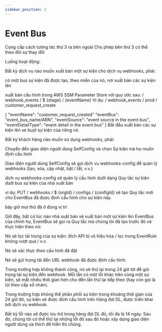 ```yaml
---
sidebar_position: 3
---
```

# Event Bus

Cung cấp cách tương tác thứ 3 ra bên ngoài
Cho phép bên thứ 3 có thể theo đõi sự thay đổi

Luồng hoạt động:

Bất kỳ dịch vụ nào muốn xuất bản một sự kiện cho dịch vụ webhooks, phải:

có một bus sự kiện đã được tạo, theo miền của nó, nơi xuất bản các sự kiện lên

xuất bản cấu hình trong AWS SSM Parameter Store với quy ước sau: / webhook_events / $ {stage} / {eventName}
Ví dụ: / webhook_events / prod / customer_request_create



{
  "eventName": "customer_request_created"
  "eventBus": "event_bus_name/ARN", 
  "eventSource": "event source in the event bus",
  "eventDetailType": "event detail in the event bus"
}
Bắt đầu xuất bản các sự kiện lên xe buýt sự kiện của riêng nó

Bất kỳ khách hàng nào muốn sử dụng webhooks, phải:

Chuyển đến giao diện người dùng SelfConfig và chọn Sự kiện mà họ muốn định cấu hình

Giao diện người dùng SelfConfig sẽ gọi dịch vụ webhooks-config để quản lý webhooks (tạo, xóa, cập nhật, bật / tắt, v.v.)

dịch vụ webhooks-config sẽ quản lý cấu hình dưới dạng Quy tắc sự kiện dưới bus sự kiện của nhà xuất bản

ví dụ: PUT / webhooks / $ {orgId} / configs / {configId} sẽ tạo Quy tắc mới cho EventBus đã được định cấu hình cho sự kiện này.

bây giờ mọi thứ đã ở đúng vị trí

Giờ đây, bất cứ lúc nào nhà xuất bản sẽ xuất bản một sự kiện lên EventBus của chính họ, EventBus sẽ gọi ra Quy tắc mà chúng tôi đã tạo trước đó và thực hiện theo nó:

Nó sẽ lọc tải trọng của sự kiện: đích API bị vô hiệu hóa / lọc trong EventRule không vượt qua / v.v.

Nó sẽ xác thực theo cấu hình đã đặt

Nó sẽ gửi trọng tải đến URL webhook đã được định cấu hình.

Trong trường hợp không thành công, nó sẽ thử lại trong 24 giờ tới để gửi trọng tải sự kiện đến webhook. Mỗi lần có một lỗi khác trên cùng một sự kiện, sẽ mất nhiều thời gian hơn cho đến lần thử lại tiếp theo (hay còn gọi là lùi theo cấp số nhân).

Trong trường hợp không thể phân phối sự kiện trong khoảng thời gian của 24 giờ đó, sự kiện sẽ được định cấu hình trên Hàng đợi DL, được triển khai bởi dịch vụ webhook.

Bất kỳ lỗi nào sẽ được lưu trữ trong hàng đợi DL đó, tối đa là 14 ngày. Sau đó, chúng tôi có thể thử lại những lỗi đó sau đó hoặc xây dựng giao diện người dùng ưa thích để hiển thị chúng.